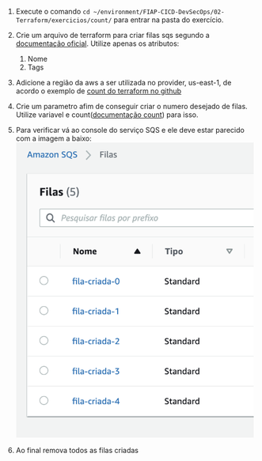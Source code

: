 1. Execute o comando `cd ~/environment/FIAP-CICD-DevSecOps/02-Terraform/exercicios/count/` para entrar na pasta do exercício.
2. Crie um arquivo de terraform para criar filas sqs segundo a [documentação oficial](https://registry.terraform.io/providers/hashicorp/aws/latest/docs/resources/sqs_queue). Utilize apenas os atributos:
   1. Nome
   2. Tags
3. Adicione a região da aws a ser utilizada no provider, us-east-1, de acordo o exemplo de [count do terraform no github](https://github.com/terraform-providers/terraform-provider-aws/blob/master/examples/count/main.tf)
4. Crie um parametro afim de conseguir criar o numero desejado de filas. Utilize variavel e count([documentação count](https://www.terraform.io/docs/configuration-0-11/interpolation.html#count-information)) para isso.
5. Para verificar vá ao console do serviço SQS e ele deve estar parecido com a imagem a baixo:
![](img/sqs-to-be.png)

6. Ao final remova todos as filas criadas
